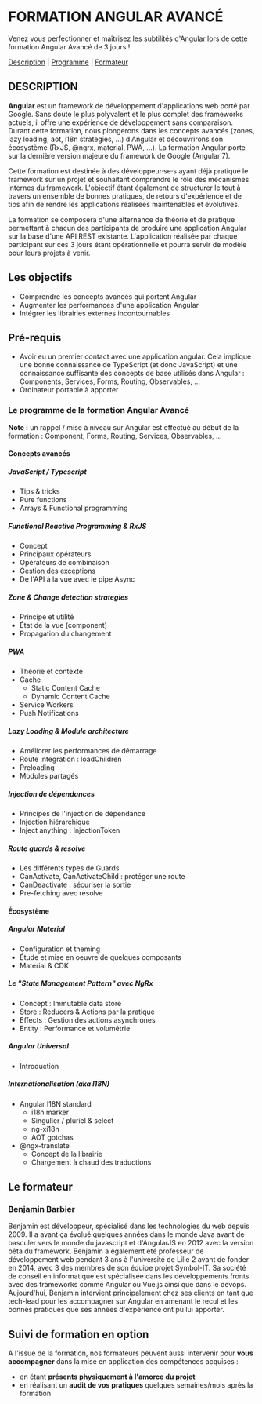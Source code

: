 # FORMATION ANGULAR AVANCÉ

Venez vous perfectionner et maîtrisez les subtilités d'Angular lors de cette formation Angular Avancé de 3 jours !

[Description](#description) |
[Programme](#Le-programme-de-la-formation-Angular-Avancé) |
[Formateur](#Le-formateur)

## DESCRIPTION

**Angular** est un framework de développement d'applications web porté par Google. Sans doute le plus polyvalent et le plus complet des frameworks actuels, il offre une expérience de développement sans comparaison. Durant cette formation, nous plongerons dans les concepts avancés (zones, lazy loading, aot, i18n strategies, ...) d'Angular et découvrirons son écosystème (RxJS, @ngrx, material, PWA, ...). La formation Angular porte sur la dernière version majeure du framework de Google (Angular 7).

Cette formation est destinée à des développeur·se·s ayant déjà pratiqué le framework sur un projet et souhaitant comprendre le rôle des mécanismes internes du framework. L'objectif étant également de structurer le tout à travers un ensemble de bonnes pratiques, de retours d'expérience et de tips afin de rendre les applications réalisées maintenables et évolutives.

La formation se composera d'une alternance de théorie et de pratique permettant à chacun des participants de produire une application Angular sur la base d'une API REST existante. L'application réalisée par chaque participant sur ces 3 jours étant opérationnelle et pourra servir de modèle pour leurs projets à venir.

## Les objectifs

* Comprendre les concepts avancés qui portent Angular
* Augmenter les performances d'une application Angular
* Intégrer les librairies externes incontournables

## Pré-requis

* Avoir eu un premier contact avec une application angular. Cela implique une bonne connaissance de TypeScript (et donc JavaScript) et une connaissance suffisante des concepts de base utilisés dans Angular : Components, Services, Forms, Routing, Observables, ...
* Ordinateur portable à apporter

### Le programme de la formation Angular Avancé

**Note :** un rappel / mise à niveau sur Angular est effectué au début de la formation : Component, Forms, Routing, Services, Observables, ...

#### **Concepts avancés**

##### JavaScript / Typescript

* Tips & tricks
* Pure functions
* Arrays & Functional programming

##### Functional Reactive Programming & **RxJS**

* Concept
* Principaux opérateurs
* Opérateurs de combinaison
* Gestion des exceptions
* De l'API à la vue avec le pipe Async

##### Zone & Change detection strategies

* Principe et utilité
* État de la vue (component)
* Propagation du changement

##### PWA

* Théorie et contexte
* Cache
  * Static Content Cache
  * Dynamic Content Cache
* Service Workers
* Push Notifications

##### Lazy Loading & Module architecture

* Améliorer les performances de démarrage
* Route integration : loadChildren
* Preloading
* Modules partagés

##### Injection de dépendances

* Principes de l'injection de dépendance
* Injection hiérarchique
* Inject anything : InjectionToken

##### Route guards & resolve

* Les différents types de Guards
* CanActivate, CanActivateChild : protéger une route
* CanDeactivate : sécuriser la sortie
* Pre-fetching avec resolve

#### **Écosystème**

##### Angular Material

* Configuration et theming
* Étude et mise en oeuvre de quelques composants
* Material & CDK

##### Le "State Management Pattern" avec **NgRx**

* Concept : Immutable data store
* Store : Reducers & Actions par la pratique
* Effects : Gestion des actions asynchrones
* Entity : Performance et volumétrie

##### Angular Universal

* Introduction

##### Internationalisation (aka I18N)

* Angular I18N standard
  * i18n marker
  * Singulier / pluriel & select
  * ng-xi18n
  * AOT gotchas
* @ngx-translate
  * Concept de la librairie
  * Chargement à chaud des traductions

## Le formateur

### Benjamin Barbier

Benjamin est développeur, spécialisé dans les technologies du web depuis 2009. Il a avant ça évolué quelques années dans le monde Java avant de basculer vers le monde du javascript et d'AngularJS en 2012 avec la version bêta du framework. Benjamin a également été professeur de développement web pendant 3 ans à l'université de Lille 2 avant de fonder en 2014, avec 3 des membres de son équipe projet Symbol-IT. Sa société de conseil en informatique est spécialisée dans les développements fronts avec des frameworks comme Angular ou Vue.js ainsi que dans le devops. Aujourd'hui, Benjamin intervient principalement chez ses clients en tant que tech-lead pour les accompagner sur Angular en amenant le recul et les bonnes pratiques que ses années d'expérience ont pu lui apporter.

## Suivi de formation en option

A l'issue de la formation, nos formateurs peuvent aussi intervenir pour **vous accompagner** dans la mise en application des compétences acquises :

* en étant **présents physiquement à l'amorce du projet**
* en réalisant un **audit de vos pratiques** quelques semaines/mois après la formation
